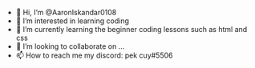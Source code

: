 - 👋 Hi, I’m @AaronIskandar0108
- 👀 I’m interested in learning coding
- 🌱 I’m currently learning the beginner coding lessons such as html and css
- 💞️ I’m looking to collaborate on ...
- 📫 How to reach me my discord: pek cuy#5506

<!---
AaronIskandar0108/AaronIskandar0108 is a ✨ special ✨ repository because its `README.md` (this file) appears on your GitHub profile.
You can click the Preview link to take a look at your changes.
--->
